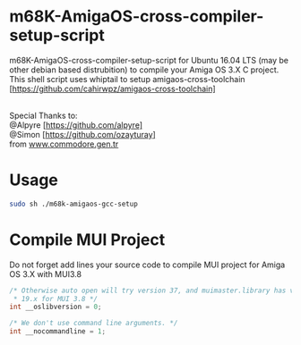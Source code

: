 # m68K-AmigaOS-cross-compiler-setup-script
m68K-AmigaOS-cross-compiler-setup-script for Ubuntu 16.04 LTS (may be other debian based distrubition) to compile your Amiga OS 3.X C project. This shell script uses whiptail to setup amigaos-cross-toolchain [https://github.com/cahirwpz/amigaos-cross-toolchain] <br><br>

Special Thanks to: <br>
@Alpyre [https://github.com/alpyre]<br>
@Simon [https://github.com/ozayturay] <br>
from www.commodore.gen.tr

# Usage
~~~~ bash
sudo sh ./m68k-amigaos-gcc-setup
~~~~

# Compile MUI Project
Do not forget add lines your source code to compile MUI project for Amiga OS 3.X with MUI3.8
~~~~ c
/* Otherwise auto open will try version 37, and muimaster.library has version
 * 19.x for MUI 3.8 */
int __oslibversion = 0;

/* We don't use command line arguments. */
int __nocommandline = 1;
~~~~
